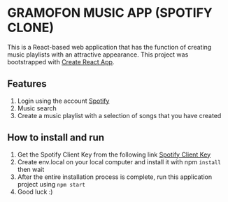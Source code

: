 # GRAMOFON MUSIC APP (SPOTIFY CLONE)

This is a React-based web application that has the function of creating music playlists with an attractive appearance. This project was bootstrapped with [Create React App](https://github.com/facebook/create-react-app).

## Features

1. Login using the account [Spotify](https://www.spotify.com/id/)
2. Music search
3. Create a music playlist with a selection of songs that you have created

## How to install and run

1. Get the Spotify Client Key from the following link [Spotify Client Key](https://developer.spotify.com/)
2. Create env.local on your local computer and install it with npm `install` then wait
3. After the entire installation process is complete, run this application project using `npm start`
4. Good luck :)
